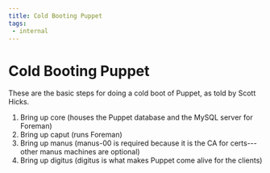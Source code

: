 ```yaml
---
title: Cold Booting Puppet
tags:
 - internal
---
```


# Cold Booting Puppet

These are the basic steps for doing a cold boot of Puppet, as told by Scott Hicks.

1. Bring up core (houses the Puppet database and the MySQL server for Foreman)
2. Bring up caput (runs Foreman)
3. Bring up manus (manus-00 is required because it is the CA for certs---other manus machines are optional)
4. Bring up digitus (digitus is what makes Puppet come alive for the clients)
